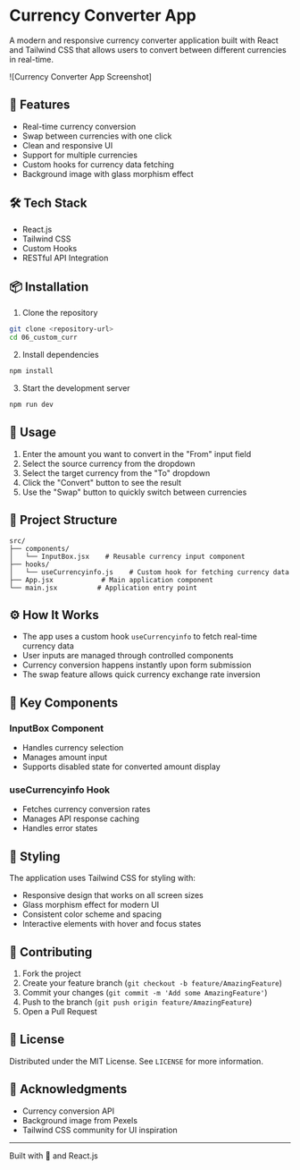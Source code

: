 # Currency Converter App

A modern and responsive currency converter application built with React and Tailwind CSS that allows users to convert between different currencies in real-time.

![Currency Converter App Screenshot]

## 🚀 Features

- Real-time currency conversion
- Swap between currencies with one click
- Clean and responsive UI
- Support for multiple currencies
- Custom hooks for currency data fetching
- Background image with glass morphism effect

## 🛠️ Tech Stack

- React.js
- Tailwind CSS
- Custom Hooks
- RESTful API Integration

## 📦 Installation

1. Clone the repository

```bash
git clone <repository-url>
cd 06_custom_curr
```

2. Install dependencies

```bash
npm install
```

3. Start the development server

```bash
npm run dev
```

## 🔧 Usage

1. Enter the amount you want to convert in the "From" input field
2. Select the source currency from the dropdown
3. Select the target currency from the "To" dropdown
4. Click the "Convert" button to see the result
5. Use the "Swap" button to quickly switch between currencies

## 📁 Project Structure

```
src/
├── components/
│   └── InputBox.jsx    # Reusable currency input component
├── hooks/
│   └── useCurrencyinfo.js    # Custom hook for fetching currency data
├── App.jsx            # Main application component
└── main.jsx          # Application entry point
```

## ⚙️ How It Works

- The app uses a custom hook `useCurrencyinfo` to fetch real-time currency data
- User inputs are managed through controlled components
- Currency conversion happens instantly upon form submission
- The swap feature allows quick currency exchange rate inversion

## 🌟 Key Components

### InputBox Component

- Handles currency selection
- Manages amount input
- Supports disabled state for converted amount display

### useCurrencyinfo Hook

- Fetches currency conversion rates
- Manages API response caching
- Handles error states

## 🎨 Styling

The application uses Tailwind CSS for styling with:

- Responsive design that works on all screen sizes
- Glass morphism effect for modern UI
- Consistent color scheme and spacing
- Interactive elements with hover and focus states

## 🤝 Contributing

1. Fork the project
2. Create your feature branch (`git checkout -b feature/AmazingFeature`)
3. Commit your changes (`git commit -m 'Add some AmazingFeature'`)
4. Push to the branch (`git push origin feature/AmazingFeature`)
5. Open a Pull Request

## 📝 License

Distributed under the MIT License. See `LICENSE` for more information.

## 👏 Acknowledgments

- Currency conversion API
- Background image from Pexels
- Tailwind CSS community for UI inspiration

---

Built with 💖 and React.js
